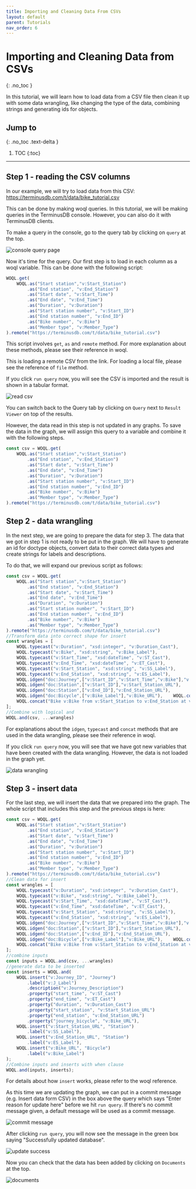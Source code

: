 ```yaml
---
title: Importing and Cleaning Data From CSVs
layout: default
parent: Tutorials
nav_order: 6
---
```

# Importing and Cleaning Data from CSVs
{: .no_toc }

In this tutorial, we will learn how to load data from a CSV file then clean it up with some data wrangling, like changing the type of the data, combining strings and generating ids for objects.

## Jump to
{: .no_toc .text-delta }

1. TOC
{:toc}

---

## Step 1 - reading the CSV columns

In our example, we will try to load data from this CSV: <https://terminusdb.com/t/data/bike_tutorial.csv>

This can be done by making woql queries. In this tutorial, we will be making queries in the TerminusDB console. However, you can also do it with TerminusDB clients.

To make a query in the console, go to the query tab by clicking on `query` at the top.

![console query page](/docs/terminushub/assets/images/tutorials/console-query-page.png)

Now it's time for the query. Our first step is to load in each column as a woql variable. This can be done with the following script:

```js
WOQL.get(
    WOQL.as("Start station","v:Start_Station")
        .as("End station", "v:End_Station")
        .as("Start date", "v:Start_Time")
        .as("End date", "v:End_Time")
        .as("Duration", "v:Duration")
        .as("Start station number", "v:Start_ID")
        .as("End station number", "v:End_ID")
        .as("Bike number", "v:Bike")
        .as("Member type", "v:Member_Type")
).remote("https://terminusdb.com/t/data/bike_tutorial.csv")
```

This script involves `get`, `as` and `remote` method. For more explanation about these methods, please see their reference in woql.

This is loading a remote CSV from the link. For loading a local file, please see the reference of `file` method.

If you click `run query` now, you will see the CSV is imported and the result is shown in a tabular format.

![read csv](/docs/terminushub/assets/images/tutorials/read-csv.png)

You can switch back to the Query tab by clicking on `Query` next to `Result Viewer` on top of the results.

However, the data read in this step is not updated in any graphs. To save the data in the graph, we will assign this query to a variable and combine it with the following steps.

```js
const csv = WOQL.get(
    WOQL.as("Start station","v:Start_Station")
        .as("End station", "v:End_Station")
        .as("Start date", "v:Start_Time")
        .as("End date", "v:End_Time")
        .as("Duration", "v:Duration")
        .as("Start station number", "v:Start_ID")
        .as("End station number", "v:End_ID")
        .as("Bike number", "v:Bike")
        .as("Member type", "v:Member_Type")
).remote("https://terminusdb.com/t/data/bike_tutorial.csv")
```

## Step 2 - data wrangling

In the next step, we are going to prepare the data for step 3. The data that we got in step 1 is not ready to be put in the graph. We will have to generate an id for doctype objects, convert data to their correct data types and create strings for labels and descriptions.

To do that, we will expand our previous script as follows:

```js
const csv = WOQL.get(
    WOQL.as("Start station","v:Start_Station")
        .as("End station", "v:End_Station")
        .as("Start date", "v:Start_Time")
        .as("End date", "v:End_Time")
        .as("Duration", "v:Duration")
        .as("Start station number", "v:Start_ID")
        .as("End station number", "v:End_ID")
        .as("Bike number", "v:Bike")
        .as("Member type", "v:Member_Type")
).remote("https://terminusdb.com/t/data/bike_tutorial.csv")
//Transform data into correct shape for insert
const wrangles = [
    WOQL.typecast("v:Duration", "xsd:integer", "v:Duration_Cast"),
    WOQL.typecast("v:Bike", "xsd:string", "v:Bike_Label"),
    WOQL.typecast("v:Start_Time", "xsd:dateTime", "v:ST_Cast"),
    WOQL.typecast("v:End_Time", "xsd:dateTime", "v:ET_Cast"),
    WOQL.typecast("v:Start_Station", "xsd:string", "v:SS_Label"),
    WOQL.typecast("v:End_Station", "xsd:string", "v:ES_Label"),
    WOQL.idgen("doc:Journey",["v:Start_ID","v:Start_Time","v:Bike"],"v:Journey_ID"),       
    WOQL.idgen("doc:Station",["v:Start_ID"],"v:Start_Station_URL"),
    WOQL.idgen("doc:Station",["v:End_ID"],"v:End_Station_URL"),
    WOQL.idgen("doc:Bicycle",["v:Bike_Label"],"v:Bike_URL"),    WOQL.concat("v:Start_ID - v:End_ID @ v:Start_Time","v:J_Label"),
    WOQL.concat("Bike v:Bike from v:Start_Station to v:End_Station at v:Start_Time until v:End_Time","v:Journey_Description")
];
//Combine with logical and
WOQL.and(csv, ...wrangles)
```

For explanations about the `idgen`, `typecast` and `concat` methods that are used in the data wrangling, please see their reference in woql.

If you click `run query` now, you will see that we have got new variables that have been created with the data wrangling. However, the data is not loaded in the graph yet.

![data wrangling](/docs/terminushub/assets/images/tutorials/data-wrangling.png)

## Step 3 - insert data

For the last step, we will insert the data that we prepared into the graph. The whole script that includes this step and the previous steps is here:

```js
const csv = WOQL.get(
    WOQL.as("Start station","v:Start_Station")
        .as("End station", "v:End_Station")
        .as("Start date", "v:Start_Time")
        .as("End date", "v:End_Time")
        .as("Duration", "v:Duration")
        .as("Start station number", "v:Start_ID")
        .as("End station number", "v:End_ID")
        .as("Bike number", "v:Bike")
        .as("Member type", "v:Member_Type")
).remote("https://terminusdb.com/t/data/bike_tutorial.csv")
//Clean data for insert
const wrangles = [
    WOQL.typecast("v:Duration", "xsd:integer", "v:Duration_Cast"),
    WOQL.typecast("v:Bike", "xsd:string", "v:Bike_Label"),
    WOQL.typecast("v:Start_Time", "xsd:dateTime", "v:ST_Cast"),
    WOQL.typecast("v:End_Time", "xsd:dateTime", "v:ET_Cast"),
    WOQL.typecast("v:Start_Station", "xsd:string", "v:SS_Label"),
    WOQL.typecast("v:End_Station", "xsd:string", "v:ES_Label"),
    WOQL.idgen("doc:Journey",["v:Start_ID","v:Start_Time","v:Bike"],"v:Journey_ID"),       
    WOQL.idgen("doc:Station",["v:Start_ID"],"v:Start_Station_URL"),
    WOQL.idgen("doc:Station",["v:End_ID"],"v:End_Station_URL"),
    WOQL.idgen("doc:Bicycle",["v:Bike_Label"],"v:Bike_URL"),    WOQL.concat("v:Start_ID - v:End_ID @ v:Start_Time","v:J_Label"),
    WOQL.concat("Bike v:Bike from v:Start_Station to v:End_Station at v:Start_Time until v:End_Time","v:Journey_Description")
];
//combine inputs
const inputs = WOQL.and(csv, ...wrangles)
//generate data to be inserted
const inserts = WOQL.and(
    WOQL.insert("v:Journey_ID", "Journey")
        .label("v:J_Label")
        .description("v:Journey_Description")
        .property("start_time", "v:ST_Cast")
        .property("end_time", "v:ET_Cast")
        .property("duration", "v:Duration_Cast")
        .property("start_station", "v:Start_Station_URL")
        .property("end_station", "v:End_Station_URL")
        .property("journey_bicycle", "v:Bike_URL"),
    WOQL.insert("v:Start_Station_URL", "Station")
        .label("v:SS_Label"),
    WOQL.insert("v:End_Station_URL", "Station")
        .label("v:ES_Label"),
    WOQL.insert("v:Bike_URL", "Bicycle")
        .label("v:Bike_Label")
);
//Combine inputs and inserts with when clause
WOQL.and(inputs, inserts);
```

For details about how `insert` works, please refer to the woql reference.

As this time we are updating the graph, we can put in a commit message (e.g. Insert data form CSV) in the box above the query which says "Enter reason for update here" before we hit `run query`. If there's no commit message given, a default message will be used as a commit message.

![commit message](/docs/terminushub/assets/images/tutorials/commit-message.png)

After clicking `run query`, you will now see the message in the green box saying "Successfully updated database".

![update success](/docs/terminushub/assets/images/tutorials/update-success.png)

Now you can check that the data has been added by clicking on `Documents` at the top.

![documents](/docs/terminushub/assets/images/tutorials/documents.png)
